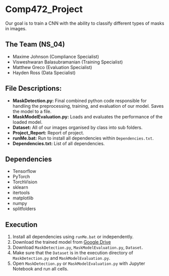 # Comp472_Project

Our goal is to train a CNN with the ability to classify different types of masks in images.

## The Team (NS_04)
- Maxime Johnson (Compliance Specialist)
- Visweshwaran Balasubramanian (Training Specialist)
- Matthew Greco (Evaluation Specialist)
- Hayden Ross (Data Specialist)

## File Descriptions:
- <b>MaskDetection.py:</b> Final combined python code responsible for handling the preprocessing, training, and evaluation of our model. Saves the model to a file.
- <b>MaskModelEvaluation.py:</b> Loads and evaluates the performance of the loaded model.
- <b>Dataset:</b> All of our images organised by class into sub folders.
- <b>Project_Report:</b> Report of project.
- <b>runMe.bat:</b> Run to install all dependencies within `Dependencies.txt`.
- <b>Dependencies.txt:</b> List of all dependencies.

## Dependencies
- Tensorflow
- PyTorch
- TorchVision
- sklearn
- itertools
- matplotlib
- numpy
- splitfolders


## Execution
1. Install all dependencies using `runMe.bat` or independently.
2. Download the trained model from [Google Drive](https://drive.google.com/file/d/1ZkLkTUAg9W-v1eFJbngc75jZty2lbV3N/view?usp=sharing)
3. Download `MaskDetection.py`, `MaskModelEvaluation.py`, `Dataset`.
4. Make sure that the `Dataset` is in the execution directory of `MaskDetection.py` and `MaskModelEvaluation.py`.
5. Open `MaskDetection.py` or `MaskModelEvaluation.py` with Jupyter Notebook and run all cells.
